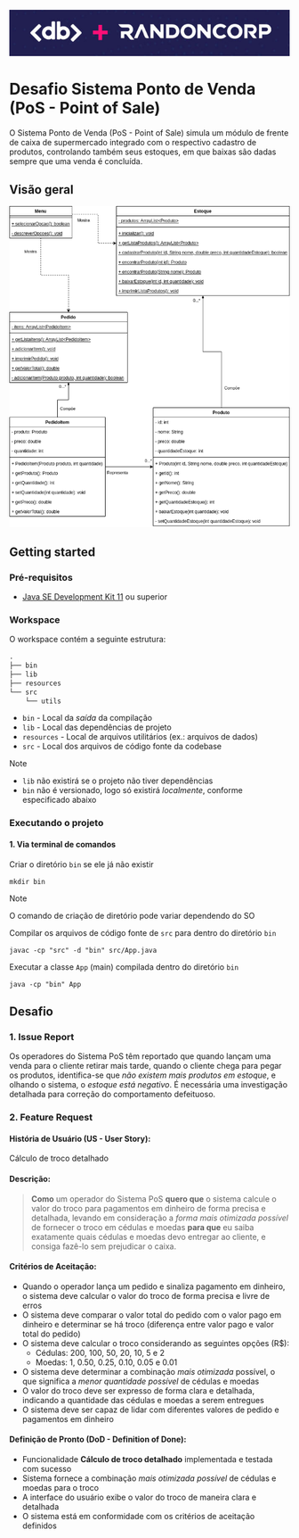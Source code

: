 ![Logo](logo.png)

# Desafio Sistema Ponto de Venda (PoS - Point of Sale)

O Sistema Ponto de Venda (PoS - Point of Sale) simula um módulo de frente de caixa de supermercado integrado com o respectivo cadastro de produtos, controlando também seus estoques, em que baixas são dadas sempre que uma venda é concluída.

## Visão geral

![Classes](classes.drawio.png)

## Getting started

### Pré-requisitos

- [Java SE Development Kit 11](https://www.oracle.com/br/java/technologies/downloads/#java11) ou superior

### Workspace

O workspace contém a seguinte estrutura:

```shell
.
├── bin
├── lib
├── resources
└── src
    └── utils
```

- `bin` - Local da *saída* da compilação
- `lib` - Local das dependências de projeto
- `resources` - Local de arquivos utilitários (ex.: arquivos de dados)
- `src` - Local dos arquivos de código fonte da codebase

> [!NOTE]
> - `lib` não existirá se o projeto não tiver dependências
> - `bin` não é versionado, logo só existirá *localmente*, conforme especificado abaixo

### Executando o projeto

#### 1. Via terminal de comandos

Criar o diretório `bin` se ele já não existir
```shell
mkdir bin
```
> [!NOTE]
> O comando de criação de diretório pode variar dependendo do SO

Compilar os arquivos de código fonte de `src` para dentro do diretório `bin`
```shell
javac -cp "src" -d "bin" src/App.java
```
Executar a classe `App` (main) compilada dentro do diretório `bin`
```shell
java -cp "bin" App
```

## Desafio

### 1. Issue Report

Os operadores do Sistema PoS têm reportado que quando lançam uma venda para o cliente retirar mais tarde, quando o cliente chega para pegar os produtos, identifica-se que *não existem mais produtos em estoque*, e olhando o sistema, o *estoque está negativo*. É necessária uma investigação detalhada para correção do comportamento defeituoso.

### 2. Feature Request

#### História de Usuário (US - User Story):

Cálculo de troco detalhado

#### Descrição:

>**Como** um operador do Sistema PoS **quero que** o sistema calcule o valor do troco para pagamentos em dinheiro de forma precisa e detalhada, levando em consideração a *forma mais otimizada possível* de fornecer o troco em cédulas e moedas **para que** eu saiba exatamente quais cédulas e moedas devo entregar ao cliente, e consiga fazê-lo sem prejudicar o caixa.

#### Critérios de Aceitação:

- Quando o operador lança um pedido e sinaliza pagamento em dinheiro, o sistema deve calcular o valor do troco de forma precisa e livre de erros
- O sistema deve comparar o valor total do pedido com o valor pago em dinheiro e determinar se há troco (diferença entre valor pago e valor total do pedido)
- O sistema deve calcular o troco considerando as seguintes opções (R$):
  - Cédulas: 200, 100, 50, 20, 10, 5 e 2
  - Moedas: 1, 0.50, 0.25, 0.10, 0.05 e 0.01
- O sistema deve determinar a combinação *mais otimizada* possível, o que significa a *menor quantidade possível* de cédulas e moedas
- O valor do troco deve ser expresso de forma clara e detalhada, indicando a quantidade das cédulas e moedas a serem entregues
- O sistema deve ser capaz de lidar com diferentes valores de pedido e pagamentos em dinheiro

#### Definição de Pronto (DoD - Definition of Done):

- Funcionalidade **Cálculo de troco detalhado** implementada e testada com sucesso
- Sistema fornece a combinação *mais otimizada possível* de cédulas e moedas para o troco
- A interface do usuário exibe o valor do troco de maneira clara e detalhada
- O sistema está em conformidade com os critérios de aceitação definidos
